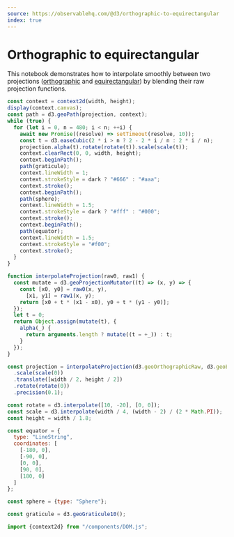 ```yaml
---
source: https://observablehq.com/@d3/orthographic-to-equirectangular
index: true
---
```


# Orthographic to equirectangular

This notebook demonstrates how to interpolate smoothly between two projections ([orthographic](/@d3/orthographic) and [equirectangular](/@d3/equirectangular)) by blending their raw projection functions.

```js echo
const context = context2d(width, height);
display(context.canvas);
const path = d3.geoPath(projection, context);
while (true) {
  for (let i = 0, n = 480; i < n; ++i) {
    await new Promise((resolve) => setTimeout(resolve, 10));
    const t = d3.easeCubic(2 * i > n ? 2 - 2 * i / n : 2 * i / n);
    projection.alpha(t).rotate(rotate(t)).scale(scale(t));
    context.clearRect(0, 0, width, height);
    context.beginPath();
    path(graticule);
    context.lineWidth = 1;
    context.strokeStyle = dark ? "#666" : "#aaa";
    context.stroke();
    context.beginPath();
    path(sphere);
    context.lineWidth = 1.5;
    context.strokeStyle = dark ? "#fff" : "#000";
    context.stroke();
    context.beginPath();
    path(equator);
    context.lineWidth = 1.5;
    context.strokeStyle = "#f00";
    context.stroke();
  }
}
```

```js echo
function interpolateProjection(raw0, raw1) {
  const mutate = d3.geoProjectionMutator((t) => (x, y) => {
    const [x0, y0] = raw0(x, y),
      [x1, y1] = raw1(x, y);
    return [x0 + t * (x1 - x0), y0 + t * (y1 - y0)];
  });
  let t = 0;
  return Object.assign(mutate(t), {
    alpha(_) {
      return arguments.length ? mutate((t = +_)) : t;
    }
  });
}
```

```js echo
const projection = interpolateProjection(d3.geoOrthographicRaw, d3.geoEquirectangularRaw)
  .scale(scale(0))
  .translate([width / 2, height / 2])
  .rotate(rotate(0))
  .precision(0.1);
```

```js echo
const rotate = d3.interpolate([10, -20], [0, 0]);
const scale = d3.interpolate(width / 4, (width - 2) / (2 * Math.PI));
const height = width / 1.8;

const equator = {
  type: "LineString",
  coordinates: [
    [-180, 0],
    [-90, 0],
    [0, 0],
    [90, 0],
    [180, 0]
  ]
};

const sphere = {type: "Sphere"};

const graticule = d3.geoGraticule10();
```

```js echo
import {context2d} from "/components/DOM.js";
```
